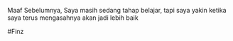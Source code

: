 Maaf Sebelumnya, Saya masih sedang tahap belajar, tapi saya yakin ketika saya terus mengasahnya akan jadi lebih baik

#Finz
